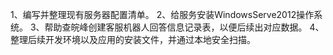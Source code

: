 1、编写并整理现有服务器配置清单。
2、给服务安装WindowsServe2012操作系统。
3、帮助查皖峰创建客服机器人回答信息记录表，以便后续出对应数据。
4、整理后续开发环境以及应用的安装文件，并通过本地安全扫描。